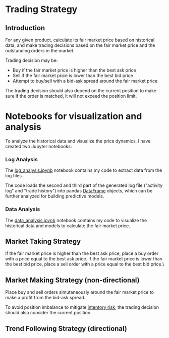# Trading Strategy

## Introduction
For any given product, calculate its fair market price based on historical data, and make trading decisions based on the fair market price and the outstanding orders in the market.

Trading decision may be:
- Buy if the fair market price is higher than the best ask price
- Sell if the fair market price is lower than the best bid price
- Attempt to buy/sell with a bid-ask spread around the fair market price

The trading decision should also depend on the current position to make sure if the order is matched, it will not exceed the position limit.

# Notebooks for visualization and analysis
To analyze the historical data and visualize the price dynamics, I have created two Jupyter notebooks:

### Log Analysis
The [log_analysis.ipynb](analysis/log_analysis.ipynb) notebook contains my code to extract data from the log files.

The code loads the second and third part of the generated log file ("activity log" and "trade history") into pandas [DataFrame](https://pandas.pydata.org/pandas-docs/stable/reference/api/pandas.DataFrame.html) objects, which can be further analyzed for building predictive models.

### Data Analysis
The [data_analysis.ipynb](analysis/data_analysis.ipynb) notebook contains my code to visualize the historical data and models to calculate the fair market price.

## Market Taking Strategy

If the fair market price is higher than the best ask price, place a buy order with a price equal to the best ask price.
If the fair market price is lower than the best bid price, place a sell order with a price equal to the best bid price.\

## Market Making Strategy (non-directional)

Place buy and sell orders simutaneously around the fair market price to make a profit from the bid-ask spread.

To avoid position imbalance to mitigate [intentory risk](https://hummingbot.org/academy-content/what-is-inventory-risk/), the trading decision should also consider the current position.

## Trend Following Strategy (directional)